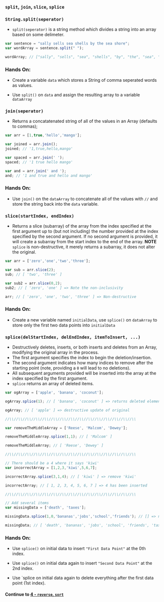 ### `split`, `join`, `slice`, `splice`

### `String.split(seperator)`
  * `split(seperator)` is a string method which divides a string into an array based on some delimeter.
  
```js
var sentence = "sally sells sea shells by the sea shore";
var wordArray = sentence.split(" ");

wordArray; // ["sally", "sells", "sea", "shells", "by", "the", "sea", "shore"]
```  
  
### Hands On:
* Create a variable `data` which stores a String of comma seperated words as values.  
  
* Use `split()` on `data` and assign the resulting array to a variable `dataArray`

### `join(seperator)`
  * Returns a concatatenated string of all of the values in an Array (defaults to commas);
  
```javascript
var arr = [1,true,'hello','mango'];

var joined = arr.join();
joined; // '1,true,hello,mango'

var spaced = arr.join(' ');
spaced; // '1 true hello mango'

var and = arr.join(' and ');
and; // '1 and true and hello and mango'
```  
  
### Hands On:
* Use `join()` on the `dataArray` to concatenate all of the values with `//` and store the string back into the `data` variable. 
  
### `slice(startIndex, endIndex)`
  * Returns a slice (subarray) of the array from the index specified at the first argument up to (but not including) the number provided at the index specified by the second argument. If no second argument is provided, it will create a subarray from the start index to the end of the array. **NOTE** `splice` is non-destructive, it merely returns a subarray, it does not alter the original.
  
```javascript
var arr = ['zero','one','two','three'];

var sub = arr.slice(2);
sub; // [ 'two', 'three' ]

var sub2 = arr.slice(0,2);
sub2; // [ 'zero', 'one' ] => Note the non-inclusivity

arr; // [ 'zero', 'one', 'two', 'three' ] => Non-destructive
```
  
### Hands On:
* Create a new variable named `initialData`, use `splice()` on `dataArray` to store only the first two data points into `initialData`
  

### `splice(delStartIndex, delEndIndex, itemToInsert, ...)`
  * Destructively deletes, inserts, or both inserts and deletes from an Array, modifying the original array in the process.
  * The first argument specifies the index to begin the deletion/insertion.
  * The second argument indicates how many indices to remove after the starting point (note, providing a `0` will lead to no deletions).
  * All subsequent arguments provided will be inserted into the array at the index specified by the first argument.
  * `splice` returns an array of deleted items.
  
```javascript
var ogArray = ['apple', 'banana', 'coconut'];

ogArray.splice(1); // [ 'banana', 'coconut' ] => returns deleted elements

ogArray; // [ 'apple' ] => destructive update of original

//\\//\\//\\//\\//\\//\\//\\//\\//\\//\\//\\//\\//\\//\\//\\

var removeTheMiddleArray = ['Reese', 'Malcom', 'Dewey'];

removeTheMiddleArray.splice(1,1); // [ 'Malcom' ]

removeTheMiddleArray; // [ 'Reese', 'Dewey' ]

//\\//\\//\\//\\//\\//\\//\\//\\//\\//\\//\\//\\//\\//\\//\\

// There should be a 4 where it says 'kiwi'
var incorrectArray = [1,2,3,'kiwi',5,6,7];

incorrectArray.splice(3,1,4); // [ 'kiwi' ] => remove 'kiwi'

incorrectArray; // [ 1, 2, 3, 4, 5, 6, 7 ] => 4 has been inserted

//\\//\\//\\//\\//\\//\\//\\//\\//\\//\\//\\//\\//\\//\\//\\

// Add several items
var missingData = ['death', 'taxes'];

missingData.splice(1,0,'bananas','jobs','school','friends'); // [] => nothing deleted

missingData; // [ 'death', 'bananas', 'jobs', 'school', 'friends', 'taxes' ]

```
  
### Hands On:
* Use `splice()` on initial data to insert `"First Data Point"` at the 0th index.  
  
* Use `splice()` on initial data again to insert `"Second Data Point"` at the 2nd index.
  
* Use `splice on initial data again to delete everything after the first data point (1st index).
  

#### Continue to [4 - `reverse`, `sort`](4_ReverseSort.md)
